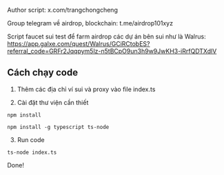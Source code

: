 Author script: x.com/trangchongcheng

Group telegram về airdrop, blockchain: t.me/airdrop101xyz

Script faucet sui test để farm airdrop các dự án bên sui như là Walrus:
https://app.galxe.com/quest/Walrus/GCiRCtobES?referral_code=GRFr2Jqqpym5lz-n5tBCpO9un3h9w9JwKH3-iRrfQDTXdlV

## Cách chạy code

1. Thêm các địa chỉ ví sui và proxy vào file index.ts

2. Cài đặt thư viện cần thiết

```
npm install
```

```
npm install -g typescript ts-node

```

3. Run code

```
ts-node index.ts

```

Done!
